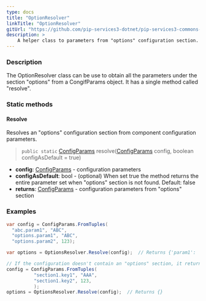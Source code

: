```yaml
---
type: docs
title: "OptionResolver"
linkTitle: "OptionResolver"
gitUrl: "https://github.com/pip-services3-dotnet/pip-services3-commons-dotnet"
description: > 
    A helper class to parameters from "options" configuration section.
---
```

### Description
The OptionResolver class can be use to obtain all the parameters under the section "options" from a CongifParams object. It has a single method called "resolve".

### Static methods

#### Resolve
Resolves an "options" configuration section from component configuration parameters.

> `public static` [ConfigParams](../config_params) resolve([ConfigParams](../config_params) config, boolean configAsDefault = true)

- **config**: [ConfigParams](../config_params) - configuration parameters
- **configAsDefault**: bool - (optional) When set true the method returns the entire parameter set when "options" section is not found. Default: false
- **returns**: [ConfigParams](../config_params) - configuration parameters from "options" section

### Examples

```cs
var config = ConfigParams.FromTuples(
  "abc.param1", "ABC",
  "options.param1", "ABC",
  "options.param2", 123);

var options = OptionsResolver.Resolve(config);  // Returns {'param1': 'ABC', 'param2': '123'}

// If the configuration doesn't contain an "options" section, it returns an empty ConfigParams object.
config = ConfigParams.FromTuples(
          "section1.key1", "AAA",
          "section1.key2", 123,
          );
options = OptionsResolver.Resolve(config);  // Returns {}

```
